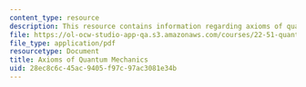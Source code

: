 ```yaml
---
content_type: resource
description: This resource contains information regarding axioms of quantum mechanics.
file: https://ol-ocw-studio-app-qa.s3.amazonaws.com/courses/22-51-quantum-theory-of-radiation-interactions-fall-2012/28ec8c6c45ac9405f97c97ac3081e34b_MIT22_51F12_axioms.pdf
file_type: application/pdf
resourcetype: Document
title: Axioms of Quantum Mechanics
uid: 28ec8c6c-45ac-9405-f97c-97ac3081e34b
---
```

